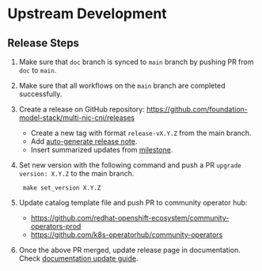 # Upstream Development

## Release Steps

1. Make sure that `doc` branch is synced to `main` branch by pushing PR from `doc` to `main`.

2. Make sure that all workflows on the `main` branch are completed successfully.

3. Create a release on GitHub repository: https://github.com/foundation-model-stack/multi-nic-cni/releases
    * Create a new tag with format `release-vX.Y.Z` from the main branch. 
    * Add [auto-generate release note](https://docs.github.com/en/repositories/releasing-projects-on-github/automatically-generated-release-notes).
    * Insert summarized updates from [milestone](https://github.com/foundation-model-stack/multi-nic-cni/milestones).
4. Set new version with the following command and push a PR `upgrade version: X.Y.Z` to the main branch.
    
        make set_version X.Y.Z

5. Update catalog template file and push PR to community operator hub:
    * https://github.com/redhat-openshift-ecosystem/community-operators-prod
    * https://github.com/k8s-operatorhub/community-operators

6. Once the above PR merged, update release page in documentation. Check [documentation update guide](../contributing/local_build_push.md#documentation-update).

